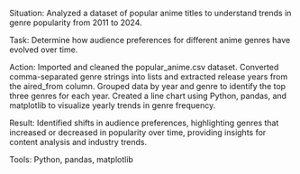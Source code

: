 Situation:
Analyzed a dataset of popular anime titles to understand trends in genre popularity from 2011 to 2024.

Task:
Determine how audience preferences for different anime genres have evolved over time.

Action:
Imported and cleaned the popular_anime.csv dataset.
Converted comma-separated genre strings into lists and extracted release years from the aired_from column.
Grouped data by year and genre to identify the top three genres for each year.
Created a line chart using Python, pandas, and matplotlib to visualize yearly trends in genre frequency.

Result:
Identified shifts in audience preferences, highlighting genres that increased or decreased in popularity over time, providing insights for content analysis and industry trends.

Tools:
Python, pandas, matplotlib
